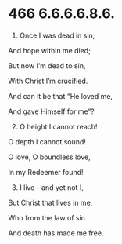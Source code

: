 # 466 6.6.6.6.8.6.

1.  Once I was dead in sin,

And hope within me died;

But now I’m dead to sin,

With Christ I’m crucified.

And can it be that “He loved me,

And gave Himself for me”?

2.  O height I cannot reach!

O depth I cannot sound!

O love, O boundless love,

In my Redeemer found!

3.  I live—and yet not I,

But Christ that lives in me,

Who from the law of sin

And death has made me free.

